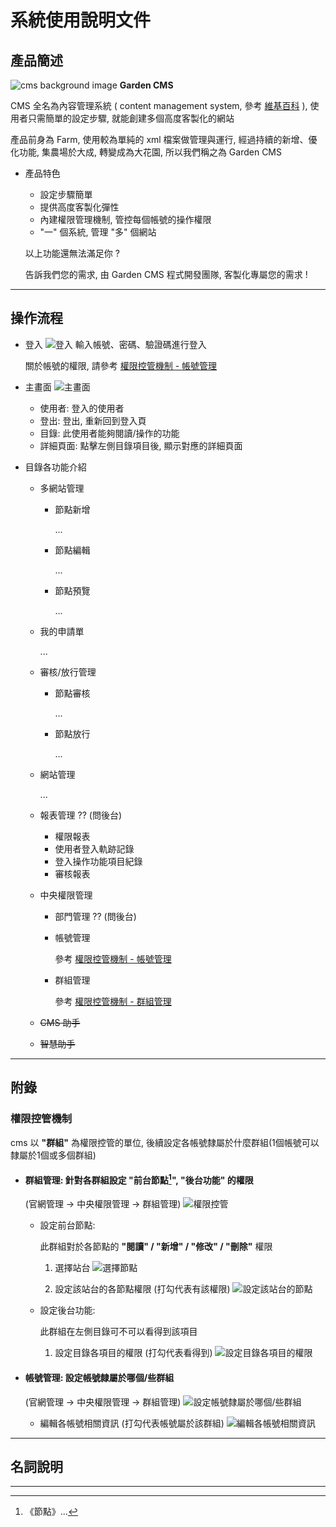 # 系統使用說明文件

## 產品簡述

![cms background image](https://i.imgur.com/eiR6mV9.png)
**Garden CMS**

CMS 全名為內容管理系統 ( content management system, 參考 [維基百科](https://zh.wikipedia.org/wiki/%E5%86%85%E5%AE%B9%E7%AE%A1%E7%90%86%E7%B3%BB%E7%BB%9F) ), 使用者只需簡單的設定步驟, 就能創建多個高度客製化的網站

產品前身為 Farm, 使用較為單純的 xml 檔案做管理與運行,
經過持續的新增、優化功能, 集農場於大成, 轉變成為大花園, 所以我們稱之為 Garden CMS

- 產品特色
  - 設定步驟簡單
  - 提供高度客製化彈性
  - 內建權限管理機制, 管控每個帳號的操作權限
  - "一" 個系統, 管理 "多" 個網站

  以上功能還無法滿足你 ?

  告訴我們您的需求, 由 Garden CMS 程式開發團隊, 客製化專屬您的需求 !

---

## 操作流程

- 登入
![登入](./assets/image/login.png)
  輸入帳號、密碼、驗證碼進行登入

  關於帳號的權限, 請參考 [權限控管機制 - 帳號管理](#帳號管理) 

- 主畫面
  ![主畫面](./assets/image/dashboard.png)
  - 使用者: 登入的使用者
  - 登出: 登出, 重新回到登入頁
  - 目錄: 此使用者能夠閱讀/操作的功能
  - 詳細頁面: 點擊左側目錄項目後, 顯示對應的詳細頁面
- 目錄各功能介紹
  - 多網站管理
    - 節點新增

      ...
    - 節點編輯

      ...
    - 節點預覽

      ...
  - 我的申請單

    ...
  - 審核/放行管理
    - 節點審核

      ...
    - 節點放行

      ...
  - 網站管理

    ...
  - 報表管理 ?? (問後台)
    - 權限報表
    - 使用者登入軌跡記錄
    - 登入操作功能項目紀錄
    - 審核報表
  - 中央權限管理
    - 部門管理 ?? (問後台)
    - 帳號管理

      參考 [權限控管機制 - 帳號管理](#帳號管理)

    - 群組管理

      參考 [權限控管機制 - 群組管理](#群組管理)
  - ~~CMS 助手~~
  - ~~智慧助手~~

---

## 附錄

### 權限控管機制

cms 以 **"群組"** 為權限控管的單位, 後續設定各帳號隸屬於什麼群組(1個帳號可以隸屬於1個或多個群組)

- #### 群組管理: 針對各群組設定 **"前台節點[^1]"**, **"後台功能"** 的權限

  (官網管理 -> 中央權限管理 -> 群組管理)
  ![權限控管](./assets/image/authorityControl.png)

  - 設定前台節點:

    此群組對於各節點的 **"閱讀" / "新增" / "修改" / "刪除"** 權限

    1. 選擇站台
  ![選擇節點](./assets/image/authorityControlFrontendSelect.png)

    2. 設定該站台的各節點權限 (打勾代表有該權限)
  ![設定該站台的節點](./assets/image/authorityControlFrontendDetail.png)

  - 設定後台功能:

    此群組在左側目錄可不可以看得到該項目

    1. 設定目錄各項目的權限 (打勾代表看得到)
  ![設定目錄各項目的權限](./assets/image/authorityControlBackend.png)

- #### 帳號管理: 設定帳號隸屬於哪個/些群組

  (官網管理 -> 中央權限管理 -> 群組管理)
  ![設定帳號隸屬於哪個/些群組](./assets/image/authorityControlAccount.png)

  - 編輯各帳號相關資訊 (打勾代表帳號屬於該群組)
  ![編輯各帳號相關資訊](./assets/image/authorityControlAccountPopup.png)

---

## 名詞說明

[^1]: 《節點》...

---
